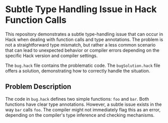 # Subtle Type Handling Issue in Hack Function Calls

This repository demonstrates a subtle type-handling issue that can occur in Hack when dealing with function calls and type annotations.  The problem is not a straightforward type mismatch, but rather a less common scenario that can lead to unexpected behavior or compiler errors depending on the specific Hack version and compiler settings.

The `bug.hack` file contains the problematic code. The `bugSolution.hack` file offers a solution, demonstrating how to correctly handle the situation.

## Problem Description

The code in `bug.hack` defines two simple functions: `foo` and `bar`.  Both functions have clear type annotations. However, a subtle issue exists in the way `bar` calls `foo`. The compiler might not immediately flag this as an error, depending on the compiler's type inference and checking mechanisms.